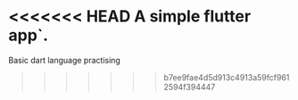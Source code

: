<<<<<<< HEAD
A simple flutter app`.
=======
Basic dart language practising
>>>>>>> b7ee9fae4d5d913c4913a59fcf9612594f394447

